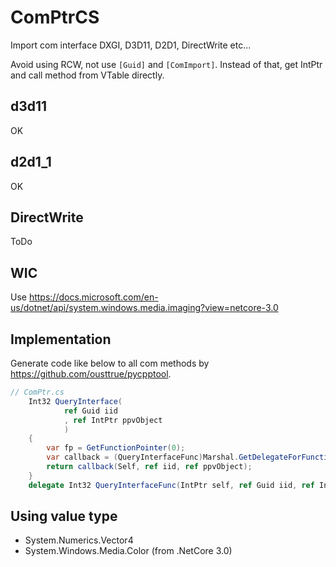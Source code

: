 # ComPtrCS

Import com interface DXGI, D3D11, D2D1, DirectWrite etc...

Avoid using RCW, not use `[Guid]` and `[ComImport]`.
Instead of that, get IntPtr and call method from VTable directly.

## d3d11

OK

## d2d1_1

OK

## DirectWrite

ToDo

## WIC

Use https://docs.microsoft.com/en-us/dotnet/api/system.windows.media.imaging?view=netcore-3.0

## Implementation

Generate code like below to all com methods by https://github.com/ousttrue/pycpptool.

```cs
// ComPtr.cs
    Int32 QueryInterface(
            ref Guid iid
            , ref IntPtr ppvObject
            )
    {
        var fp = GetFunctionPointer(0);
        var callback = (QueryInterfaceFunc)Marshal.GetDelegateForFunctionPointer(fp, typeof(QueryInterfaceFunc));
        return callback(Self, ref iid, ref ppvObject);
    }
    delegate Int32 QueryInterfaceFunc(IntPtr self, ref Guid iid, ref IntPtr ppvObject);
```

## Using value type

* System.Numerics.Vector4
* System.Windows.Media.Color (from .NetCore 3.0)
